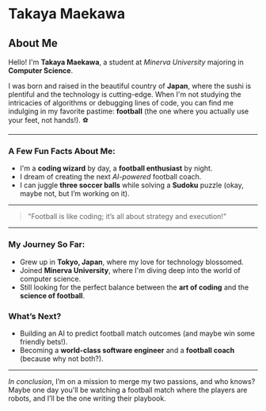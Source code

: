 # Takaya Maekawa

## About Me

Hello! I'm **Takaya Maekawa**, a student at _Minerva University_ majoring in **Computer Science**.

I was born and raised in the beautiful country of **Japan**, where the sushi is plentiful and the technology is cutting-edge. When I'm not studying the intricacies of algorithms or debugging lines of code, you can find me indulging in my favorite pastime: **football** (the one where you actually use your feet, not hands!). ⚽️

---

### A Few Fun Facts About Me:

- I'm a **coding wizard** by day, a **football enthusiast** by night.
- I dream of creating the next _AI-powered_ football coach.
- I can juggle **three soccer balls** while solving a **Sudoku** puzzle (okay, maybe not, but I’m working on it).

---

> "Football is like coding; it’s all about strategy and execution!"

---

### My Journey So Far:

- Grew up in **Tokyo, Japan**, where my love for technology blossomed.
- Joined **Minerva University**, where I'm diving deep into the world of computer science.
- Still looking for the perfect balance between the **art of coding** and the **science of football**.

### What’s Next?

- Building an AI to predict football match outcomes (and maybe win some friendly bets!).
- Becoming a **world-class software engineer** and a **football coach** (because why not both?).

---

_In conclusion_, I’m on a mission to merge my two passions, and who knows? Maybe one day you'll be watching a football match where the players are robots, and I’ll be the one writing their playbook.
